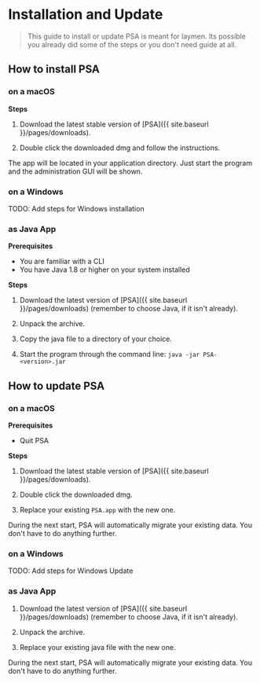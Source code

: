 # Installation and Update

> This guide to install or update PSA is meant for laymen. Its possible you already did some of the steps or you don't need  guide at all.

## How to install PSA

### on a macOS

**Steps**

1. Download the latest stable version of [PSA]({{ site.baseurl }}/pages/downloads).

2. Double click the downloaded dmg and follow the instructions.

The app will be located in your application directory. Just start the program and the administration GUI will be shown.

### on a Windows

TODO: Add steps for Windows installation

### as Java App

**Prerequisites**
* You are familiar with a CLI
* You have Java 1.8 or higher on your system installed

**Steps**

1. Download the latest version of [PSA]({{ site.baseurl }}/pages/downloads) (remember to choose Java, if it isn't already).

2. Unpack the archive.

3. Copy the java file to a directory of your choice.

4. Start the program through the command line: `java -jar PSA-<version>.jar`

## How to update PSA

### on a macOS

**Prerequisites**
* Quit PSA

**Steps**

1. Download the latest stable version of [PSA]({{ site.baseurl }}/pages/downloads).

2. Double click the downloaded dmg.

3. Replace your existing `PSA.app` with the new one.

During the next start, PSA will automatically migrate your existing data. You don't have to do anything further.

### on a Windows

TODO: Add steps for Windows Update

### as Java App

1. Download the latest version of [PSA]({{ site.baseurl }}/pages/downloads) (remember to choose Java, if it isn't already).

2. Unpack the archive.

3. Replace your existing java file with the new one.

During the next start, PSA will automatically migrate your existing data. You don't have to do anything further.